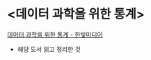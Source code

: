 # <데이터 과학을 위한 통계>

[데이터 과학을 위한 통계 - 한빛미디어](http://www.kyobobook.co.kr/product/detailViewKor.laf?mallGb=KOR&ejkGb=KOR&barcode=9791162244180)

- 해당 도서 읽고 정리한 것
